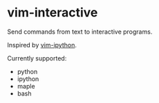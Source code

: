 # vim-interactive
Send commands from text to interactive programs. 

Inspired by [vim-ipython](https://github.com/ivanov/vim-ipython).

Currently supported:
* python
* ipython
* maple
* bash
